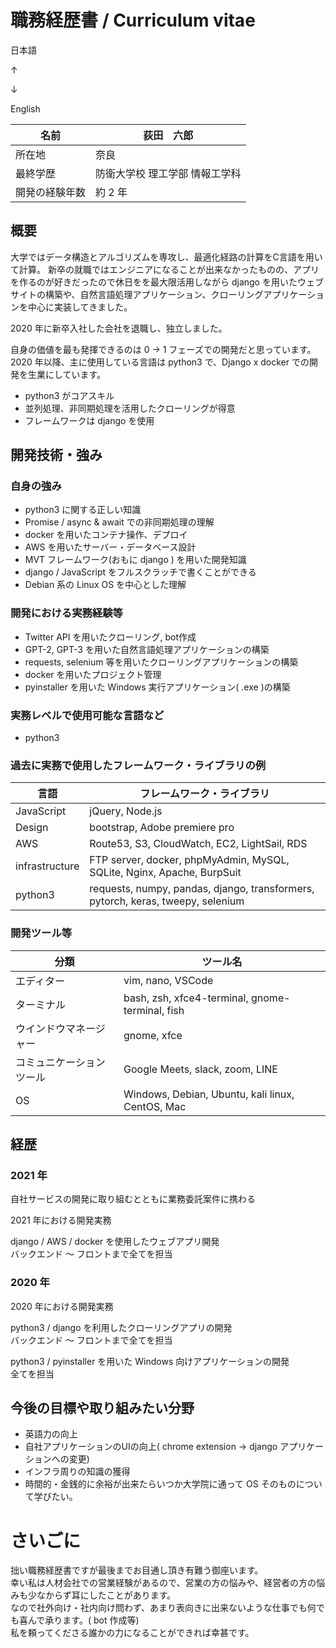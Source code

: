 # 職務経歴書 / Curriculum vitae
日本語

↑

↓

English

|  名前  |  荻田　六郎  |
| ---- | ---- |
|  所在地  |  奈良  |
| 最終学歴 | 防衛大学校 理工学部 情報工学科 |
| 開発の経験年数 | 約 2 年 |

## 概要

大学ではデータ構造とアルゴリズムを専攻し、最適化経路の計算をC言語を用いて計算。
新卒の就職ではエンジニアになることが出来なかったものの、アプリを作るのが好きだったので休日をを最大限活用しながら django を用いたウェブサイトの構築や、自然言語処理アプリケーション、クローリングアプリケーションを中心に実装してきました。

2020 年に新卒入社した会社を退職し、独立しました。

自身の価値を最も発揮できるのは 0 -> 1 フェーズでの開発だと思っています。
2020 年以降、主に使用している言語は python3 で、Django x docker での開発を生業にしています。

* python3 がコアスキル
* 並列処理、非同期処理を活用したクローリングが得意
* フレームワークは django を使用

## 開発技術・強み
### 自身の強み
* python3 に関する正しい知識
* Promise / async & await での非同期処理の理解
* docker を用いたコンテナ操作、デプロイ
* AWS を用いたサーバー・データベース設計
* MVT フレームワーク(おもに django ) を用いた開発知識
* django / JavaScript をフルスクラッチで書くことができる
* Debian 系の Linux OS を中心とした理解

### 開発における実務経験等
* Twitter API を用いたクローリング, bot作成
* GPT-2, GPT-3 を用いた自然言語処理アプリケーションの構築
* requests, selenium 等を用いたクローリングアプリケーションの構築
* docker を用いたプロジェクト管理
* pyinstaller を用いた Windows 実行アプリケーション( .exe )の構築

### 実務レベルで使用可能な言語など
* python3

### 過去に実務で使用したフレームワーク・ライブラリの例
| 言語 | フレームワーク・ライブラリ|
| ---- | ---- |
| JavaScript | jQuery, Node.js |
| Design | bootstrap, Adobe premiere pro |
| AWS | Route53, S3, CloudWatch, EC2, LightSail, RDS |
| infrastructure | FTP server, docker, phpMyAdmin, MySQL, SQLite, Nginx, Apache, BurpSuit |
| python3 | requests, numpy, pandas, django, transformers, pytorch, keras, tweepy, selenium |

### 開発ツール等
|  分類  |  ツール名  |
| ---- | ---- |
| エディター | vim, nano, VSCode |
| ターミナル | bash, zsh, xfce4-terminal, gnome-terminal, fish |
| ウインドウマネージャー | gnome, xfce |
| コミュニケーションツール | Google Meets, slack, zoom, LINE |
| OS | Windows, Debian, Ubuntu, kali linux, CentOS, Mac |

## 経歴
### 2021 年
自社サービスの開発に取り組むとともに業務委託案件に携わる

2021 年における開発実務

django / AWS / docker を使用したウェブアプリ開発<br>
バックエンド ～ フロントまで全てを担当

### 2020 年
2020 年における開発実務

python3 / django を利用したクローリングアプリの開発<br>
バックエンド ～ フロントまで全てを担当

python3 / pyinstaller を用いた Windows 向けアプリケーションの開発<br>
全てを担当

## 今後の目標や取り組みたい分野
* 英語力の向上
* 自社アプリケーションのUIの向上( chrome extension → django アプリケーションへの変更)
* インフラ周りの知識の獲得
* 時間的・金銭的に余裕が出来たらいつか大学院に通って OS そのものについて学びたい。

# さいごに
拙い職務経歴書ですが最後までお目通し頂き有難う御座います。<br>
幸い私は人材会社での営業経験があるので、営業の方の悩みや、経営者の方の悩みも少なからず耳にしたことがあります。<br>
なので社外向け・社内向け問わず、あまり表向きに出来ないような仕事でも何でも喜んで承ります。( bot 作成等)<br>
私を頼ってくださる誰かの力になることができれば幸甚です。<br>
